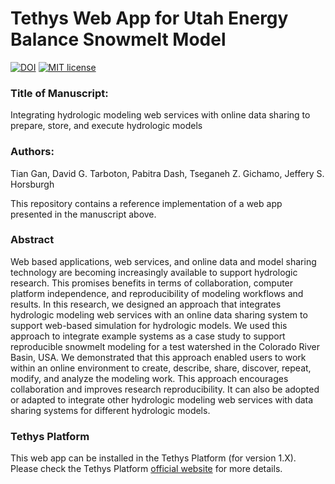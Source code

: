 # Tethys Web App for Utah Energy Balance Snowmelt Model 
[![DOI](https://zenodo.org/badge/DOI/10.5281/zenodo.3735456.svg)](https://doi.org/10.5281/zenodo.3735456)
[![MIT license](https://img.shields.io/badge/License-MIT-blue.svg)](https://github.com/gantian127/tethysapp-ueb_app/blob/master/LICENSE.txt)

### Title of Manuscript:

Integrating hydrologic modeling web services with online data sharing to prepare, store, and execute hydrologic models

### Authors: 

Tian Gan, David G. Tarboton, Pabitra Dash, Tseganeh Z. Gichamo, Jeffery S. Horsburgh 


This repository contains a reference implementation of a web app presented
in the manuscript above.



### Abstract


Web based applications, web services, and online data and model sharing technology are becoming increasingly available 
to support hydrologic research. This promises benefits in terms of collaboration, computer platform independence, and 
reproducibility of modeling workflows and results. In this research, we designed an approach that integrates hydrologic 
modeling web services with an online data sharing system to support web-based simulation for hydrologic models. 
We used this approach to integrate example systems as a case study to support reproducible snowmelt modeling for a test 
watershed in the Colorado River Basin, USA. We demonstrated that this approach enabled users to work within an online 
environment to create, describe, share, discover, repeat, modify, and analyze the modeling work. This approach 
encourages collaboration and improves research reproducibility. It can also be adopted or adapted to integrate other 
hydrologic modeling web services with data sharing systems for different hydrologic models. 


### Tethys Platform

This web app can be installed in the Tethys Platform (for version 1.X). 
Please check the Tethys Platform [official website](http://docs.tethysplatform.org/en/stable/index.html) for more details. 
